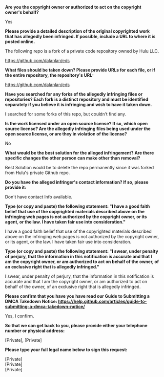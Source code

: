 **Are you the copyright owner or authorized to act on the copyright owner's behalf?**

Yes

**Please provide a detailed description of the original copyrighted work that has allegedly been infringed. If possible, include a URL to where it is posted online.**

The following repo is a fork of a private code repository owned by Hulu LLC.

https://github.com/dalanlan/eds

**What files should be taken down? Please provide URLs for each file, or if the entire repository, the repository's URL:**

https://github.com/dalanlan/eds

**Have you searched for any forks of the allegedly infringing files or repositories? Each fork is a distinct repository and must be identified separately if you believe it is infringing and wish to have it taken down.**

I searched for some forks of this repo, but couldn't find any.

**Is the work licensed under an open source license? If so, which open source license? Are the allegedly infringing files being used under the open source license, or are they in violation of the license?**

No

**What would be the best solution for the alleged infringement? Are there specific changes the other person can make other than removal?**

Best Solution would be to delete the repo permanently since it was forked from Hulu's private Github repo.

**Do you have the alleged infringer's contact information? If so, please provide it:**

Don't have contact Info available.

**Type (or copy and paste) the following statement: "I have a good faith belief that use of the copyrighted materials described above on the infringing web pages is not authorized by the copyright owner, or its agent, or the law. I have taken fair use into consideration."**

I have a good faith belief that use of the copyrighted materials described above on the infringing web pages is not authorized by the copyright owner, or its agent, or the law. I have taken fair use into consideration.

**Type (or copy and paste) the following statement: "I swear, under penalty of perjury, that the information in this notification is accurate and that I am the copyright owner, or am authorized to act on behalf of the owner, of an exclusive right that is allegedly infringed."**

I swear, under penalty of perjury, that the information in this notification is accurate and that I am the copyright owner, or am authorized to act on behalf of the owner, of an exclusive right that is allegedly infringed.

**Please confirm that you have you have read our Guide to Submitting a DMCA Takedown Notice: https://help.github.com/articles/guide-to-submitting-a-dmca-takedown-notice/**

Yes, I confirm.

**So that we can get back to you, please provide either your telephone number or physical address:**

[Private], [Private]

**Please type your full legal name below to sign this request:**

[Private]  
[Private]  
[Private]
